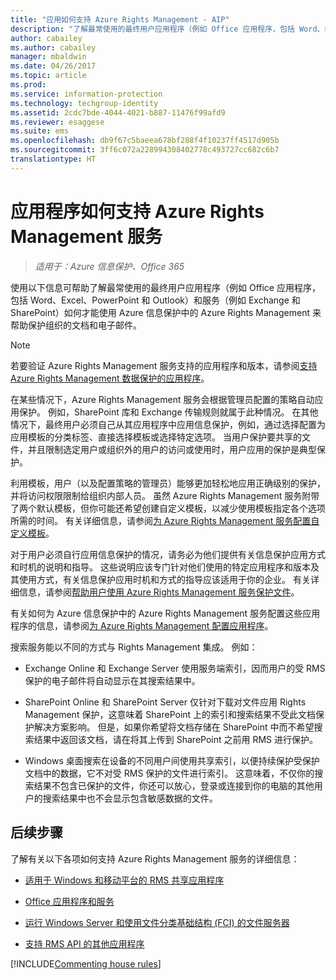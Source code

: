 ```yaml
---
title: "应用如何支持 Azure Rights Management - AIP"
description: "了解最常使用的最终用户应用程序（例如 Office 应用程序，包括 Word、Excel、PowerPoint 和 Outlook）和服务（例如 Exchange 和 SharePoint）如何才能使用 Azure 信息保护中的 Azure Rights Management 来帮助保护组织的文档和电子邮件。"
author: cabailey
ms.author: cabailey
manager: mbaldwin
ms.date: 04/26/2017
ms.topic: article
ms.prod: 
ms.service: information-protection
ms.technology: techgroup-identity
ms.assetid: 2cdc7bde-4044-4021-b887-11476f99afd9
ms.reviewer: esaggese
ms.suite: ems
ms.openlocfilehash: db9f67c5baeea678bf288f4f10237ff4517d905b
ms.sourcegitcommit: 3ff6c072a228994308402778c493727cc682c6b7
translationtype: HT
---
```

# <a name="how-applications-support-the-azure-rights-management-service"></a>应用程序如何支持 Azure Rights Management 服务

>*适用于：Azure 信息保护、Office 365*

使用以下信息可帮助了解最常使用的最终用户应用程序（例如 Office 应用程序，包括 Word、Excel、PowerPoint 和 Outlook）和服务（例如 Exchange 和 SharePoint）如何才能使用 Azure 信息保护中的 Azure Rights Management 来帮助保护组织的文档和电子邮件。 
> [!NOTE]
> 若要验证 Azure Rights Management 服务支持的应用程序和版本，请参阅[支持 Azure Rights Management 数据保护的应用程序](../get-started/requirements-applications.md)。

在某些情况下，Azure Rights Management 服务会根据管理员配置的策略自动应用保护。 例如，SharePoint 库和 Exchange 传输规则就属于此种情况。 在其他情况下，最终用户必须自己从其应用程序中应用信息保护，例如，通过选择配置为应用模板的分类标签、直接选择模板或选择特定选项。 当用户保护要共享的文件，并且限制选定用户或组织外的用户的访问或使用时，用户应用的保护是典型保护。

利用模板，用户（以及配置策略的管理员）能够更加轻松地应用正确级别的保护，并将访问权限限制给组织内部人员。 虽然 Azure Rights Management 服务附带了两个默认模板，但你可能还希望创建自定义模板，以减少使用模板指定各个选项所需的时间。 有关详细信息，请参阅[为 Azure Rights Management 服务配置自定义模板](../deploy-use/configure-custom-templates.md)。

对于用户必须自行应用信息保护的情况，请务必为他们提供有关信息保护应用方式和时机的说明和指导。 这些说明应该专门针对他们使用的特定应用程序和版本及其使用方式，有关信息保护应用时机和方式的指导应该适用于你的企业。 有关详细信息，请参阅[帮助用户使用 Azure Rights Management 服务保护文件](../deploy-use/help-users.md)。

有关如何为 Azure 信息保护中的 Azure Rights Management 服务配置这些应用程序的信息，请参阅[为 Azure Rights Management 配置应用程序](../deploy-use/configure-applications.md)。

搜索服务能以不同的方式与 Rights Management 集成。 例如： 

- Exchange Online 和 Exchange Server 使用服务端索引，因而用户的受 RMS 保护的电子邮件将自动显示在其搜索结果中。 

- SharePoint Online 和 SharePoint Server 仅针对下载对文件应用 Rights Management 保护，这意味着 SharePoint 上的索引和搜索结果不受此文档保护解决方案影响。 但是，如果你希望将文档存储在 SharePoint 中而不希望搜索结果中返回该文档，请在将其上传到 SharePoint 之前用 RMS 进行保护。

- Windows 桌面搜索在设备的不同用户间使用共享索引，以便持续保护受保护文档中的数据，它不对受 RMS 保护的文件进行索引。 这意味着，不仅你的搜索结果不包含已保护的文件，你还可以放心，登录或连接到你的电脑的其他用户的搜索结果中也不会显示包含敏感数据的文件。 



## <a name="next-steps"></a>后续步骤

了解有关以下各项如何支持 Azure Rights Management 服务的详细信息：

-   [适用于 Windows 和移动平台的 RMS 共享应用程序](sharing-app-support.md)

-   [Office 应用程序和服务](office-apps-services-support.md)

-   [运行 Windows Server 和使用文件分类基础结构 (FCI) 的文件服务器](file-server-support.md)

-   [支持 RMS API 的其他应用程序](api-support.md)

[!INCLUDE[Commenting house rules](../includes/houserules.md)]
